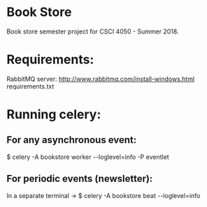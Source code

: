 # Book Store

Book store semester project for CSCI 4050 - Summer 2018.

# Requirements:
RabbitMQ server: http://www.rabbitmq.com/install-windows.html  
requirements.txt

# Running celery:  
## For any asynchronous event:
$ celery -A bookstore worker --loglevel=info -P eventlet  
## For periodic events (newsletter):
In a separate terminal -> $ celery -A bookstore beat --loglevel=info
